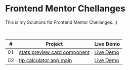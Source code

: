 # Frontend Mentor Chellanges

This is my Solutions for Frontend Mentor Chellanges. :)

<br>

|  #  | Project                                                                                                                     | Live Demo                                                                                      |
| :-: | --------------------------------------------------------------------------------------------------------------------------- | ---------------------------------------------------------------------------------------------- |
| 01  | [stats preview card component](https://github.com/AhmedElbedfy/Frontend-Mentor/tree/main/stats-preview-card-component-main) | [Live Demo](https://ahmedelbedfy.github.io/Frontend-Mentor/stats-preview-card-component-main/) |
| 02  | [tip calculator app main](https://github.com/AhmedElbedfy/Frontend-Mentor/tree/main/tip-calculator-app-main)                | [Live Demo](https://ahmedelbedfy.github.io/Frontend-Mentor/tip-calculator-app-main/)           |
